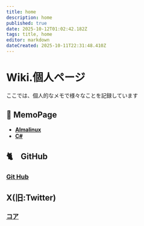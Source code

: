 ```yaml
---
title: home
description: home
published: true
date: 2025-10-12T01:02:42.182Z
tags: title, home
editor: markdown
dateCreated: 2025-10-11T22:31:48.410Z
---
```


# Wiki.個人ページ
ここでは、個人的なメモで様々なことを記録しています

## 📜 MemoPage
- [**Almalinux**](https://wiki-heroku-9e9k.onrender.com/ja/home/Almalinux)
- [**C#**](https://wiki-heroku-9e9k.onrender.com/ja/home/CSharp)

## 🐈　GitHub
### [**Git Hub**](https://github.com/ChigaDio)

## X(旧:Twitter)
### [**コア**](https://x.com/w73KFSEsCh70014)

